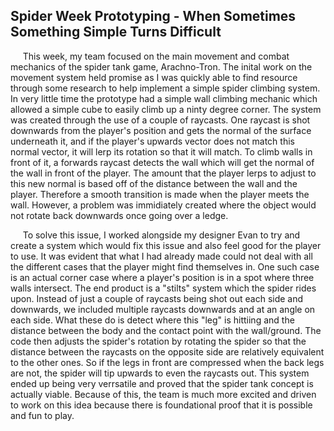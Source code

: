 Spider Week Prototyping - When Sometimes Something Simple Turns Difficult
------

&nbsp;&nbsp;&nbsp;&nbsp;&nbsp;This week, my team focused on the main movement and combat mechanics of the spider tank game, Arachno-Tron. The inital work on the movement system held promise as I was quickly able to find resource through some research to help implement a simple spider climbing system. In very little time the prototype had a simple wall climbing mechanic which allowed a simple cube to easily climb up a ninty degree corner. The system was created through the use of a couple of raycasts. One raycast is shot downwards from the player's position and gets the normal of the surface underneath it, and if the player's upwards vector does not match this normal vector, it will lerp its rotation so that it will match. To climb walls in front of it, a forwards raycast detects the wall which will get the normal of the wall in front of the player. The amount that the player lerps to adjust to this new normal is based off of the distance between the wall and the player. Therefore a smooth transition is made when the player meets the wall. However, a problem was immidiately created where the object would not rotate back downwards once going over a ledge. 

&nbsp;&nbsp;&nbsp;&nbsp;&nbsp;To solve this issue, I worked alongside my designer Evan to try and create a system which would fix this issue and also feel good for the player to use. It was evident that what I had already made could not deal with all the different cases that the player might find themselves in. One such case is an actual corner case where a player's position is in a spot where three walls intersect. The end product is a "stilts" system which the spider rides upon. Instead of just a couple of raycasts being shot out each side and downwards, we included multiple raycasts downwards and at an angle on each side. What these do is detect where this "leg" is hittiing and the distance between the body and the contact point with the wall/ground. The code then adjusts the spider's rotation by rotating the spider so that the distance between the raycasts on the opposite side are relatively equivalent to the other ones. So if the legs in front are compressed when the back legs are not, the spider will tip upwards to even the raycasts out. This system ended up being very verrsatile and proved that the spider tank concept is actually viable. Because of this, the team is much more excited and driven to work on this idea because there is foundational proof that it is possible and fun to play. 
